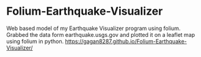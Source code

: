 # Folium-Earthquake-Visualizer
Web based model of my Earthquake Visualizer program using folium.
Grabbed the data form earthquake.usgs.gov and plotted it on a leaflet map using folium in python.
https://gagan8287.github.io/Folium-Earthquake-Visualizer/
